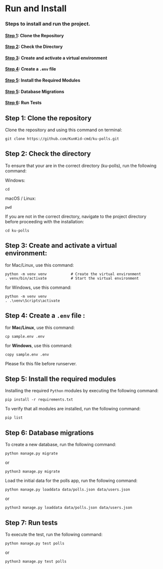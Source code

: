 # Run and Install

### Steps to install and run the project.
#### [Step 1](#step-1-clone-the-repository): Clone the Repository
#### [Step 2](#step-2-check-the-directory): Check the Directory
#### [Step 3](#step-3-Create-and-activate-a-virtual-environment): Create and activate a virtual environment
#### [Step 4](#step-4-Create-a-.env-file): Create a `.env` file 
#### [Step 5](#step-5-install-the-required-modules): Install the Required Modules
#### [Step 5](#step-6-database-migrations): Database Migrations
#### [Step 6](#step-7-run-tests): Run Tests

## Step 1: Clone the repository
Clone the repository and using this command on terminal:
```commandline
git clone https://github.com/KunKid-cmd/ku-polls.git
```

## Step 2: Check the directory
To ensure that your are in the correct directory (ku-polls), run the following command:

Windows:
```commandline
cd
```

macOS / Linux:
```commandline
pwd
```

If you are not in the correct directory, navigate to the project directory before proceeding with the installation:
```commandline
cd ku-polls
```
## Step 3: Create and activate a virtual environment:

for Mac/Linux, use this command: 
```
python -m venv venv           # Create the virtual environment
. venv/bin/activate           # Start the virtual environment
```
   
for Windows, use this command:
```
python -m venv venv
. .\venv\Scripts\activate
```

## Step 4: Create a `.env` file :
   
for **Mac/Linux**, use this command:
   ```
   cp sample.env .env
   ```
    
for **Windows**, use this command:
   ```
   copy sample.env .env
   ```
Please fix this file before runserver.

## Step 5: Install the required modules

Installing the required `Python` modules by executing the following command:
```commandline
pip install -r requirements.txt
```

To verify that all modules are installed, run the following command:
```commandline
pip list
```

## Step 6: Database migrations

To create a new database, run the following command:
```commandline
python manage.py migrate
```
or
```commandline
python3 manage.py migrate
```

Load the initial data for the polls app, run the following command:

```commandline
python manage.py loaddata data/polls.json data/users.json
```
or
```commandline
python3 manage.py loaddata data/polls.json data/users.json
```

## Step 7: Run tests

To execute the test, run the following command:
```commandline
python manage.py test polls
```
or
```commandline
python3 manage.py test polls
```


